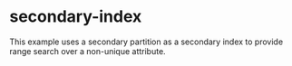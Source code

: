 # secondary-index

This example uses a secondary partition as a secondary index to provide range search over a non-unique attribute.
